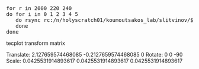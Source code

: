 <pre>
for r in 2000 220 240
do for i in 0 1 2 3 4 5
   do rsync rc:/n/holyscratch01/koumoutsakos_lab/slitvinov/$r/$i/force.dat $r/$i.dat
   done
done
</pre>

tecplot transform matrix

Translate: 2.127659574468085 -0.2127659574468085 0
Rotate: 0 0 -90
Scale: 0.0425531914893617 0.0425531914893617 0.0425531914893617
